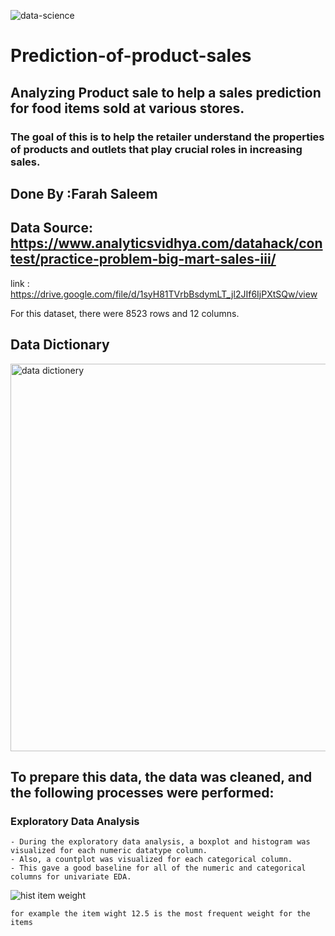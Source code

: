 ![data-science](https://github.com/user-attachments/assets/26c404eb-d74c-4685-be4f-760c81e44510)


# Prediction-of-product-sales


## Analyzing Product sale to help a sales prediction for food items sold at various stores.

### The goal of this is to help the retailer understand the properties of products and outlets that play crucial roles in increasing sales.

## Done By :Farah Saleem

## Data Source: https://www.analyticsvidhya.com/datahack/contest/practice-problem-big-mart-sales-iii/
link : https://drive.google.com/file/d/1syH81TVrbBsdymLT_jl2JIf6IjPXtSQw/view


For this dataset, there were 8523 rows and 12 columns.

## Data Dictionary
<img width="710" height="620" alt="data dictionery" src="https://github.com/user-attachments/assets/81a1ed5a-42cb-4252-bc4c-4b1b80aa921e" />

## To prepare this data, the data was cleaned, and the following processes were performed:

### Exploratory Data Analysis
    - During the exploratory data analysis, a boxplot and histogram was visualized for each numeric datatype column. 
    - Also, a countplot was visualized for each categorical column. 
    - This gave a good baseline for all of the numeric and categorical columns for univariate EDA.
    
   ![hist item weight](https://github.com/user-attachments/assets/489c2548-4500-46a1-b57e-a6d48b3ea12e)


    for example the item wight 12.5 is the most frequent weight for the items
